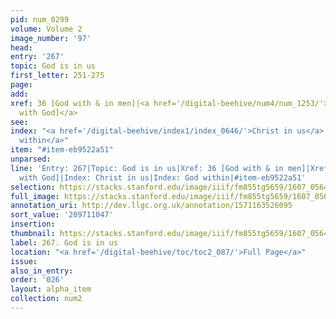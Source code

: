 ```yaml
---
pid: num_0299
volume: Volume 2
image_number: '97'
head:
entry: '267'
topic: God is in us
first_letter: 251-275
page:
add:
xref: 36 [God with & in men]|<a href='/digital-beehive/num4/num_1253/'>937 [Union
  with God]</a>
see:
index: "<a href='/digital-beehive/index1/index_0646/'>Christ in us</a>|<a href='/digital-beehive/index2/index_1641/'>God
  within</a>"
item: "#item-eb9522a51"
unparsed:
line: 'Entry: 267|Topic: God is in us|Xref: 36 [God with & in men]|Xref: 937 [Union
  with God]|Index: Christ in us|Index: God within|#item-eb9522a51'
selection: https://stacks.stanford.edu/image/iiif/fm855tg5659/1607_0564/251,1047,3091,771/full/0/default.jpg
full_image: https://stacks.stanford.edu/image/iiif/fm855tg5659/1607_0564/full/full/0/default.jpg
annotation_uri: http://dev.llgc.org.uk/annotation/1571163526095
sort_value: '209711047'
insertion:
thumbnail: https://stacks.stanford.edu/image/iiif/fm855tg5659/1607_0564/251,1047,600,180/250,/0/default.jpg
label: 267. God is in us
location: "<a href='/digital-beehive/toc/toc2_087/'>Full Page</a>"
issue:
also_in_entry:
order: '026'
layout: alpha_item
collection: num2
---
```

